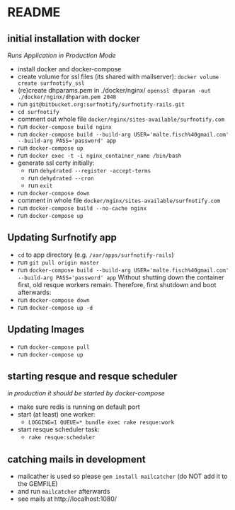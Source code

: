# README
## initial installation with docker
*Runs Application in Production Mode*
- install docker and docker-compose
- create volume for ssl files (its shared with mailserver): `docker volume create surfnotify_ssl`
- (re)create dhparams.pem in ./docker/nginx/ `openssl dhparam -out ./docker/nginx/dhparam.pem 2048`
- run `git@bitbucket.org:surfnotify/surfnotify-rails.git`
- `cd surfnotify`
- comment out whole file `docker/nginx/sites-available/surfnotify.com`
- run `docker-compose build nginx`
- run `docker-compose build --build-arg USER='malte.fisch%40gmail.com' --build-arg PASS='password' app`
- run `docker-compose up`
- run `docker exec -t -i nginx_container_name /bin/bash`
- generate ssl certy initially:
  - run `dehydrated --register -accept-terms`
  - run `dehydrated --cron`
  - run `exit`
- run `docker-compose down`
- comment in whole file `docker/nginx/sites-available/surfnotify.com`
- run `docker-compose build --no-cache nginx`
- run `docker-compose up`

## Updating Surfnotify app
- `cd` to app directory (e.g. `/var/apps/surfnotify-rails`)
- run `git pull origin master`
- run `docker-compose build --build-arg USER='malte.fisch%40gmail.com' --build-arg PASS='password' app`
Without shutting down the container first, old resque workers remain. Therefore, first shutdown and
boot afterwards:
- run `docker-compose down`
- run `docker-compose up -d`

## Updating Images
- run `docker-compose pull`
- run `docker-compose up`

## starting resque and resque scheduler
*in production it should be started by docker-compose*
- make sure redis is running on default port
- start (at least) one worker:
  - `LOGGING=1 QUEUE=* bundle exec rake resque:work`
- start resque scheduler task:
  - `rake resque:scheduler`

## catching mails in development
- mailcather is used so please `gem install mailcatcher` (do NOT add it to the GEMFILE)
- and run `mailcatcher` afterwards
- see mails at http://localhost:1080/